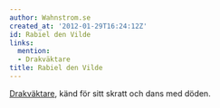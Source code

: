 ```yaml
---
author: Wahnstrom.se
created_at: '2012-01-29T16:24:12Z'
id: Rabiel den Vilde
links:
  mention:
  - Drakväktare
title: Rabiel den Vilde
---
```


[Drakväktare], känd för sitt skratt och dans med döden.

  [Drakväktare]: Drakväktare